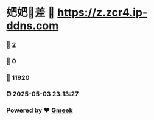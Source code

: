 # 妑妑🔭差 :link: https://z.zcr4.ip-ddns.com 
### :page_facing_up: [2](https://z.zcr4.ip-ddns.com/tag.html) 
### :speech_balloon: 0 
### :hibiscus: 11920 
### :alarm_clock: 2025-05-03 23:13:27 
### Powered by :heart: [Gmeek](https://github.com/Meekdai/Gmeek)
